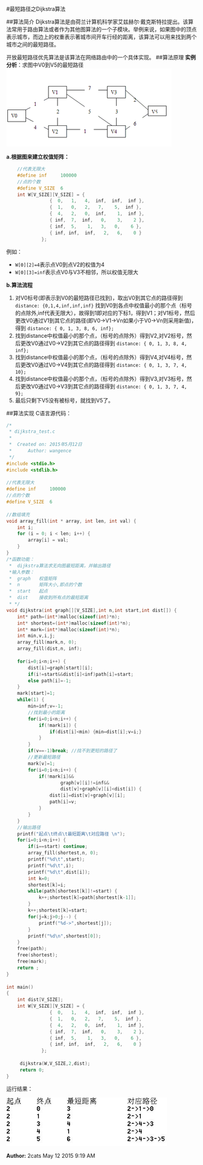 #最短路径之Dijkstra算法

##算法简介
Dijkstra算法是由荷兰计算机科学家艾兹赫尔·戴克斯特拉提出。该算法常用于路由算法或者作为其他图算法的一个子模块。举例来说，如果图中的顶点表示城市，而边上的权重表示著城市间开车行经的距离，该算法可以用来找到两个城市之间的最短路径。

开放最短路径优先算法是该算法在网络路由中的一个具体实现。
##算法原理
**实例分析**：求图中V0到V5的最短路径
![sample.jpg](sample.jpg)

**a.根据图来建立权值矩阵：**
```c
    //代表无限大
    #define inf 	100000
    //点的个数
    #define V_SIZE	6
	int W[V_SIZE][V_SIZE] = {
				{  0,   1,   4,  inf,  inf,  inf },
				{  1,   0,   2,   7,    5,  inf },
				{  4,   2,   0,  inf,    1,  inf },
				{ inf,  7,  inf,   0,    3,    2 },
				{ inf,  5,    1,   3,   0,    6 },
				{ inf, inf,  inf,   2,   6,    0 }
	 	 	 };
```
例如：
- `W[0][2]=4`表示点V0到点V2的权值为4
- `W[0][3]=inf`表示点V0与V3不相邻，所以权值无限大

**b.算法流程**

1. 对V0标号(即表示到V0的最短路径已找到)，取出V0到其它点的路径得到 `distance: {0,1,4,inf,inf,inf}` 找到V0到各点中权值最小的那个点（标号的点除外,inf代表无限大），故得到1即对应的下标1，得到V1；对V1标号，然后更改V0通过V1到其它点的路径(即V0->V1->Vn如果小于V0->Vn则采用新值)，得到 `distance: { 0, 1, 3, 8, 6, inf};`
2. 找到distance中权值最小的那个点，（标号的点除外）得到V2,对V2标号，然后更改V0通过V0->V2到其它点的路径得到 `distance: { 0, 1, 3, 8, 4, inf};`
3. 找到distance中权值最小的那个点，（标号的点除外）得到V4,对V4标号，然后更改V0通过V0->V4到其它点的路径得到 `distance: { 0, 1, 3, 7, 4, 10};`
4. 找到distance中权值最小的那个点，（标号的点除外）得到V3,对V3标号，然后更改V0通过V0->V3到其它点的路径得到 `distance: { 0, 1, 3, 7, 4, 9};`
5. 最后只剩下V5没有被标号，就找到V5了。

##算法实现
C语言源代码：
```c
/*
 * dijkstra_test.c
 *
 *  Created on: 2015年5月12日
 *      Author: wangence
 */
#include <stdio.h>
#include <stdlib.h>

//代表无限大
#define inf 	100000
//点的个数
#define V_SIZE	6

//数组填充
void array_fill(int * array, int len, int val) {
	int i;
	for (i = 0; i < len; i++) {
		array[i] = val;
	}
}
/*函数功能：
 * 	dijkstra算法求无向图最短距离，并输出路径
 *输入参数：
 *	graph	权值矩阵
 *	n		矩阵大小,即点的个数
 *	start	起点
 *	dist	接收到所有点的最短距离
 * */
void dijkstra(int graph[][V_SIZE],int n,int start,int dist[]) {
	int* path=(int*)malloc(sizeof(int)*n);
	int* shortest=(int*)malloc(sizeof(int)*n);
	int* mark=(int*)malloc(sizeof(int)*n);
	int min,v,i,j;
	array_fill(mark,n, 0);
	array_fill(dist,n, inf);

	for(i=0;i<n;i++) {
		dist[i]=graph[start][i];
		if(i!=start&&dist[i]<inf)path[i]=start;
		else path[i]=-1;
	}
	mark[start]=1;
	while(1) {
		min=inf;v=-1;
		//找到最小的距离
		for(i=0;i<n;i++) {
			if(!mark[i]) {
				if(dist[i]<min) {min=dist[i];v=i;}
			}
		}
		if(v==-1)break; //找不到更短的路径了
		//更新最短路径
		mark[v]=1;
		for(i=0;i<n;i++) {
			if(!mark[i]&&
					graph[v][i]!=inf&&
					dist[v]+graph[v][i]<dist[i]) {
				dist[i]=dist[v]+graph[v][i];
				path[i]=v;
			}
		}
	}
	//输出路径
	printf("起点\t终点\t最短距离\t对应路径 \n");
	for(i=0;i<n;i++) {
		if(i==start) continue;
		array_fill(shortest,n, 0);
		printf("%d\t",start);
		printf("%d\t",i);
		printf("%d\t",dist[i]);
		int k=0;
		shortest[k]=i;
		while(path[shortest[k]]!=start) {
			k++;shortest[k]=path[shortest[k-1]];
		}
		k++;shortest[k]=start;
		for(j=k;j>0;j--) {
			printf("%d->",shortest[j]);
		}
		printf("%d\n",shortest[0]);
	}
	free(path);
	free(shortest);
	free(mark);
	return ;
}

int main()
{
	int dist[V_SIZE];
	int W[V_SIZE][V_SIZE] = {
				{  0,   1,   4,  inf,  inf,  inf },
				{  1,   0,   2,   7,    5,  inf },
				{  4,   2,   0,  inf,    1,  inf },
				{ inf,  7,  inf,   0,    3,    2 },
				{ inf,  5,    1,   3,   0,    6 },
				{ inf, inf,  inf,   2,   6,    0 }
	 	 	 };

	 dijkstra(W,V_SIZE,2,dist);
     return 0;
}

```

运行结果：

![output.JPG](output.JPG)

**Author:**	2cats
May 12 2015 9:19 AM
